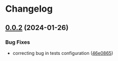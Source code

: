 # Changelog

## [0.0.2](https://github.com/soymichelt/restaurant-microservices/compare/restaurant-core-v0.0.1...restaurant-core-v0.0.2) (2024-01-26)


### Bug Fixes

* correcting bug in tests configuration ([46e0865](https://github.com/soymichelt/restaurant-microservices/commit/46e0865de6eaf071cfcea084f69ac9197a3b43a4))
